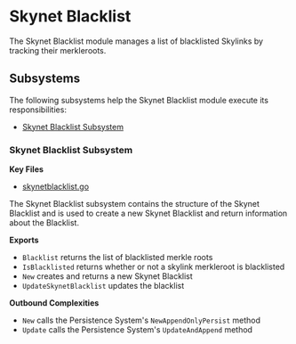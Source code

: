 # Skynet Blacklist

The Skynet Blacklist module manages a list of blacklisted Skylinks by tracking
their merkleroots.

## Subsystems
The following subsystems help the Skynet Blacklist module execute its
responsibilities:
 - [Skynet Blacklist Subsystem](#skynet-blacklist-subsystem)

### Skynet Blacklist Subsystem
**Key Files**
 - [skynetblacklist.go](./skynetblacklist.go)

The Skynet Blacklist subsystem contains the structure of the Skynet Blacklist
and is used to create a new Skynet Blacklist and return information about the
Blacklist.

**Exports**
 - `Blacklist` returns the list of blacklisted merkle roots
 - `IsBlacklisted` returns whether or not a skylink merkleroot is blacklisted
 - `New` creates and returns a new Skynet Blacklist
 - `UpdateSkynetBlacklist` updates the blacklist

**Outbound Complexities**
 - `New` calls the Persistence System's `NewAppendOnlyPersist` method
 - `Update` calls the Persistence System's `UpdateAndAppend` method
